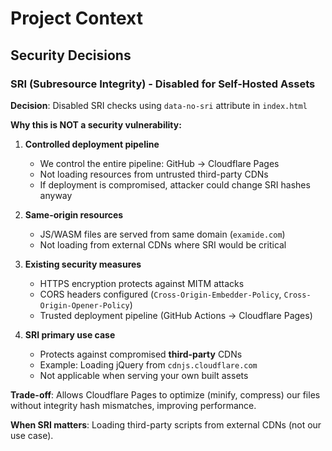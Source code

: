 # Project Context

## Security Decisions

### SRI (Subresource Integrity) - Disabled for Self-Hosted Assets

**Decision**: Disabled SRI checks using `data-no-sri` attribute in `index.html`

**Why this is NOT a security vulnerability:**

1. **Controlled deployment pipeline**
   - We control the entire pipeline: GitHub → Cloudflare Pages
   - Not loading resources from untrusted third-party CDNs
   - If deployment is compromised, attacker could change SRI hashes anyway

2. **Same-origin resources**
   - JS/WASM files are served from same domain (`examide.com`)
   - Not loading from external CDNs where SRI would be critical

3. **Existing security measures**
   - HTTPS encryption protects against MITM attacks
   - CORS headers configured (`Cross-Origin-Embedder-Policy`, `Cross-Origin-Opener-Policy`)
   - Trusted deployment pipeline (GitHub Actions → Cloudflare Pages)

4. **SRI primary use case**
   - Protects against compromised **third-party** CDNs
   - Example: Loading jQuery from `cdnjs.cloudflare.com`
   - Not applicable when serving your own built assets

**Trade-off**: Allows Cloudflare Pages to optimize (minify, compress) our files without integrity hash mismatches, improving performance.

**When SRI matters**: Loading third-party scripts from external CDNs (not our use case).
